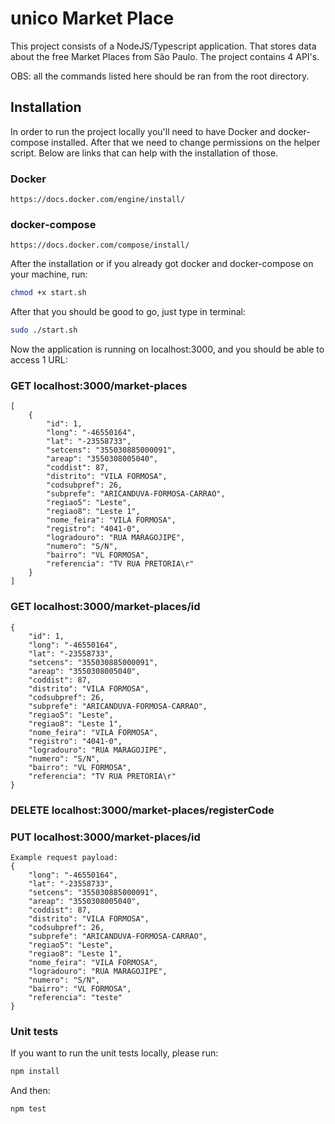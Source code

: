 # unico Market Place

This project consists of a NodeJS/Typescript application. That stores data about the free Market Places from São Paulo. The project contains 4 API's.

OBS: all the commands listed here should be ran from the root directory.

## Installation

In order to run the project locally you'll need to have Docker and docker-compose installed. After that we need to change permissions on the helper script. Below are links that can help with the installation of those. 

### Docker 
	https://docs.docker.com/engine/install/

### docker-compose
	https://docs.docker.com/compose/install/

After the installation or if you already got docker and docker-compose on your machine, run:
```bash
chmod +x start.sh

```
After that you should be good to go, just type in terminal:

```bash
sudo ./start.sh

```

Now the application is running on localhost:3000, and you should be able to access 1 URL:

### GET localhost:3000/market-places
	[
    	{
        	"id": 1,
        	"long": "-46550164",
        	"lat": "-23558733",
        	"setcens": "355030885000091",
        	"areap": "3550308005040",
        	"coddist": 87,
        	"distrito": "VILA FORMOSA",
        	"codsubpref": 26,
        	"subprefe": "ARICANDUVA-FORMOSA-CARRAO",
        	"regiao5": "Leste",
        	"regiao8": "Leste 1",
        	"nome_feira": "VILA FORMOSA",
        	"registro": "4041-0",
        	"logradouro": "RUA MARAGOJIPE",
        	"numero": "S/N",
        	"bairro": "VL FORMOSA",
        	"referencia": "TV RUA PRETORIA\r"
    	}
	]

### GET localhost:3000/market-places/id
 	{
        "id": 1,
        "long": "-46550164",
        "lat": "-23558733",
        "setcens": "355030885000091",
        "areap": "3550308005040",
        "coddist": 87,
        "distrito": "VILA FORMOSA",
        "codsubpref": 26,
        "subprefe": "ARICANDUVA-FORMOSA-CARRAO",
        "regiao5": "Leste",
        "regiao8": "Leste 1",
        "nome_feira": "VILA FORMOSA",
        "registro": "4041-0",
        "logradouro": "RUA MARAGOJIPE",
        "numero": "S/N",
        "bairro": "VL FORMOSA",
        "referencia": "TV RUA PRETORIA\r"
	}

### DELETE localhost:3000/market-places/registerCode

### PUT localhost:3000/market-places/id
	Example request payload:
	{
    	"long": "-46550164",
    	"lat": "-23558733",
    	"setcens": "355030885000091",
    	"areap": "3550308005040",
    	"coddist": 87,
    	"distrito": "VILA FORMOSA",
    	"codsubpref": 26,
    	"subprefe": "ARICANDUVA-FORMOSA-CARRAO",
    	"regiao5": "Leste",
    	"regiao8": "Leste 1",
    	"nome_feira": "VILA FORMOSA",
    	"logradouro": "RUA MARAGOJIPE",
    	"numero": "S/N",
    	"bairro": "VL FORMOSA",
    	"referencia": "teste"
	}

### Unit tests

If you want to run the unit tests locally, please run:

```bash
npm install

```

And then:

```bash
npm test

```